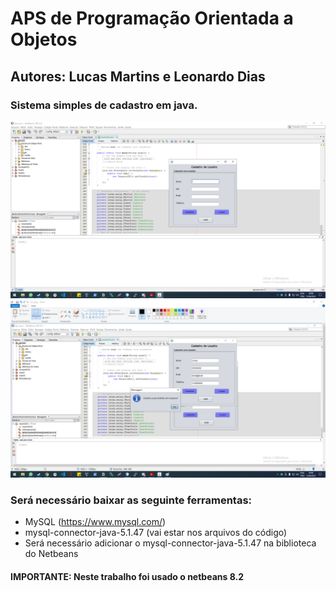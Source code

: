 # APS de Programação Orientada a Objetos

## Autores: Lucas Martins e Leonardo Dias

### Sistema simples de cadastro em java.
![Imagem do Programa](https://github.com/lucasmcampos/APS_POO/blob/main/imagens/01.png)
![Imagem do Programa2](https://github.com/lucasmcampos/APS_POO/blob/main/imagens/02.png)
### Será necessário baixar as seguinte ferramentas:
- MySQL (https://www.mysql.com/)
- mysql-connector-java-5.1.47 (vai estar nos arquivos do código)
- Será necessário adicionar o mysql-connector-java-5.1.47 na biblioteca do Netbeans
#### IMPORTANTE: Neste trabalho foi usado o netbeans 8.2
